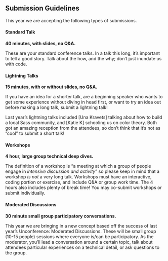 ## Submission Guidelines

This year we are accepting the following types of submissions. 

#### Standard Talk

**40 minutes, with slides, no Q&A.**

These are your standard conference talks. In a talk this long, it’s important to tell a good story. Talk about the how, and the why; don’t just inundate us with code.

#### Lightning Talks

**15 minutes, with or without slides, no Q&A.**

If you have an idea for a shorter talk, are a beginning speaker who wants to get some experience without diving in head first, or want to try an idea out before making a long talk, submit a lightning talk!

Last year’s lightning talks included [Una Kravets] talking about how to build a local Sass community, and [Katie K] schooling us on color theory. Both got an amazing reception from the attendees, so don’t think that it’s not as “cool” to submit a short talk!

#### Workshops

**4 hour, large group technical deep dives.**

The definition of a workshop is “a meeting at which a group of people engage in _intensive discussion and activity_” so please keep in mind that a workshop _is not_ a very long talk. Workshops must have an interactive, coding portion or exercise, and include Q&A or group work time. The 4 hours also includes plenty of break time! You may co-submit workshops or submit individually.

#### Moderated Discussions

**30 minute small group participatory conversations.**

This year we are bringing in a new concept based off the success of last year’s Unconference: Moderated Discussions. These will be small group (10-15 people) sessions where everyone is/can be participatory. As the moderator, you’ll lead a conversation around a certain topic, talk about attendees particular experiences on a technical detail, or ask questions to the group.

